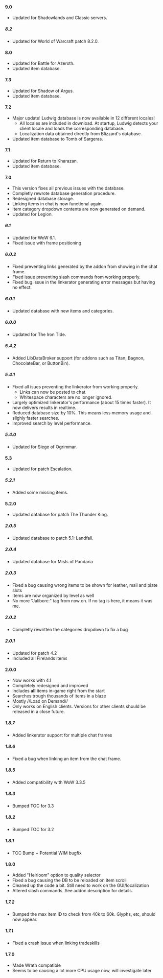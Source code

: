 #### 9.0
* Updated for Shadowlands and Classic servers.

##### 8.2
* Updated for World of Warcraft patch 8.2.0.

#### 8.0
* Updated for Battle for Azeroth.
* Updated item database.

#### 7.3
* Updated for Shadow of Argus.
* Updated item database.

#### 7.2
* Major update! Ludwig database is now available in 12 different locales!
  - All locales are included in download. At startup, Ludwig detects your client locale and loads the corresponding database.
  - Localization data obtained directly from Blizzard's database.
* Updated item database to Tomb of Sargeras.

#### 7.1
* Updated for Return to Kharazan.
* Updated item database.

#### 7.0
* This version fixes all previous issues with the database.
* Completly rewrote database generation procedure.
* Redesigned database storage.
* Linking items in chat is now functional again.
* Item category dropdown contents are now generated on demand.
* Updated for Legion.

##### 6.1
* Updated for WoW 6.1.
* Fixed issue with frame positioning.

##### 6.0.2
* Fixed preventing links generated by the addon from showing in the chat frame.
* Fixed issue preventing slash commands from working properly.
* Fixed bug issue in the linkerator generating error messages but having no effect.

##### 6.0.1
* Updated database with new items and categories.

##### 6.0.0
* Updated for The Iron Tide.

##### 5.4.2
* Added LibDataBroker support (for addons such as Titan, Bagnon, ChocolateBar, or ButtonBin).

##### 5.4.1
* Fixed all isues preventing the linkerator from working properly.
  - Links can now be posted to chat.
  - Whitespace characters are no longer ignored.
* Largely optimized linkerator's performance (about 15 times faster). It now delivers results in realtime.
* Reduced database size by 10%. This means less memory usage and slighly faster searches.
* Improved search by level performance.

##### 5.4.0
* Updated for Siege of Ogrimmar.

#### 5.3
* Updated for patch Escalation.

##### 5.2.1
* Added some missing items.

#### 5.2.0
* Updated database for patch The Thunder King.

##### 2.0.5
* Updated database to patch 5.1: Landfall.

##### 2.0.4
* Updated database for Mists of Pandaria

##### 2.0.3
* Fixed a bug causing wrong items to be shown for leather, mail and plate slots
* Items are now organized by level as well
* No more "Jaliborc:" tag from now on. If no tag is here, it means it was me.

##### 2.0.2
* Completly rewritten the categories dropdown to fix a bug

##### 2.0.1
* Updated for patch 4.2
* Included all Firelands items

#### 2.0.0
* Now works with 4.1
* Completely redesigned and improved
* Includes **all** items in-game right from the start
* Searches trough thousands of items in a blaze
* Mostly //Load on Demand//
* Only works on English clients. Versions for other clients should be released in a close future.

##### 1.8.7
* Added linkerator support for multiple chat frames

##### 1.8.6
* Fixed a bug when linking an item from the chat frame.

##### 1.8.5
* Added compatibility with WoW 3.3.5

##### 1.8.3
* Bumped TOC for 3.3

##### 1.8.2
* Bumped TOC for 3.2

##### 1.8.1
* TOC Bump + Potential WIM bugfix

#### 1.8.0
* Added "Heirloom" option to quality selector
* Fixed a bug causing the DB to be reloaded on item scroll
* Cleaned up the code a bit.  Still need to work on the GUI/localization
* Altered slash commands.  See addon description for details.

##### 1.7.2
* Bumped the max item ID to check from 40k to 60k.  Glyphs, etc, should now appear.

##### 1.7.1
* Fixed a crash issue when linking tradeskills

#### 1.7.0
* Made Wrath compatible
* Seems to be causing a lot more CPU usage now, will investigate later
